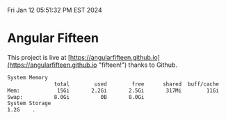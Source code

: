 Fri Jan 12 05:51:32 PM EST 2024

# Angular Fifteen


This project is live at [https://angularfifteen.github.io](https://angularfifteen.github.io "fifteen!") thanks to Github.

```bash
System Memory
               total        used        free      shared  buff/cache   available
Mem:            15Gi       2.2Gi       2.5Gi       317Mi        11Gi        13Gi
Swap:          8.0Gi          0B       8.0Gi
System Storage
1.2G	.
```
